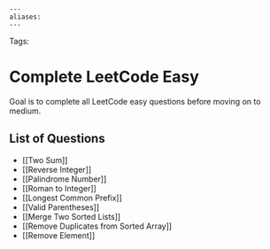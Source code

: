 ```
---
aliases:
---
```

Tags:

# Complete LeetCode Easy
Goal is to complete all LeetCode easy questions before moving on to medium.

## List of Questions
- [[Two Sum]]
- [[Reverse Integer]]
- [[Palindrome Number]]
- [[Roman to Integer]]
- [[Longest Common Prefix]]
- [[Valid Parentheses]]
- [[Merge Two Sorted Lists]]
- [[Remove Duplicates from Sorted Array]]
- [[Remove Element]]